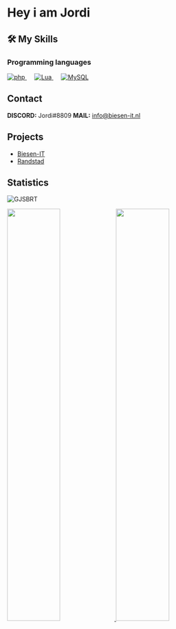 <h1>Hey i am Jordi</h1>


## 🛠️ My Skills

### Programming languages

<p align="left"> 
  <a href="https://php.net/">
    <img alt="php" src="https://img.shields.io/badge/Php-474A8A?style=for-the-badge&logo=php&logoColor=white"/>
  </a>
&emsp;
<a href="https://lua.org/">
    <img alt="Lua" src="https://img.shields.io/badge/Lua-000080?style=for-the-badge&logo=lua&logoColor=white"/>
  </a>
  &emsp;
  <a href="https://www.mysql.com">
    <img alt="MySQL" src="https://img.shields.io/badge/MySQL-add8e6?style=for-the-badge&logo=mysql&logoColor=white"/>
  </a>
</p>

  
## Contact
**DISCORD:** Jordi#8809
**MAIL:** info@biesen-it.nl

## Projects
- <a href="https://biesen-it.nl">Biesen-IT</a>
- <a href="https://randstadrp.nl">Randstad</a>
  
<details hidden>
<summary>Past Projects</summary>
<br>
  <ul> 

<li>Waalwijk   Roleplay(fivem)</li>
<li>Zwanenburg Roleplay(fivem)</li>
<li>Hawaii     Combat  (fivem)</li>

  </ul>
</details>
  
## Statistics
<p align="left"> <img src="https://komarev.com/ghpvc/?username=JBDER&label=Profile%20views&color=0e75b6&style=flat" alt="GJSBRT"></img> </p>
<p align="left">
  <a href="https://gijs.eu">
    <img width="49.5%" src="https://github-readme-stats.vercel.app/api?username=JBDER&show_icons=true&theme=dark&hide_border=true" />
    <img width="49.5%" src="https://github-readme-streak-stats.herokuapp.com/?user=JBDER&theme=dark&hide_border=true" />
  </a>
</p>
<br>
